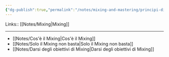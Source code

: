 ```yaml
---
{"dg-publish":true,"permalink":"/notes/mixing-and-mastering/principi-di-mixing/"}
---
```


Links:: [[Notes/Mixing\|Mixing]]

---

- [[Notes/Cos'è il Mixing\|Cos'è il Mixing]]
- [[Notes/Solo il Mixing non basta\|Solo il Mixing non basta]]
- [[Notes/Darsi degli obiettivi di Mixing\|Darsi degli obiettivi di Mixing]]



